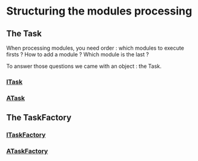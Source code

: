 # Structuring the modules processing
## The Task
When processing modules, you need order : which modules to execute firsts ? How to add a module ?
Which module is the last ?

To answer those questions we came with an object : the Task.


### [ITask](Task)

### [ATask]

## The TaskFactory

### [ITaskFactory]

### [ATaskFactory]

[Loader]: https://github.com/PierreBougon/ExistenZIA/blob/master/API/include/loader
[config.json]: https://github.com/PierreBougon/ExistenZIA/blob/master/Examples/config.json
[AModule]: https://github.com/PierreBougon/ExistenZIA/blob/master/API/include/modules/AModule.hpp
[AHTTPModule]: https://github.com/PierreBougon/ExistenZIA/blob/master/API/include/modules/AHTTPModule.hpp
[ASharedModule]: https://github.com/PierreBougon/ExistenZIA/blob/master/API/include/modules/ASharedModule.hpp
[AProtectedModule]: https://github.com/PierreBougon/ExistenZIA/blob/master/API/include/modules/AProtectedModule.hpp
[ModuleManager]: https://github.com/PierreBougon/ExistenZIA/blob/master/API/include/modules/AModuleManager.hpp
[Task]: https://github.com/PierreBougon/ExistenZIA/blob/master/API/include/task/ITask.hpp
[ATask]: https://github.com/PierreBougon/ExistenZIA/blob/master/API/include/task/ATask.hpp
[ITaskFactory]: https://github.com/PierreBougon/ExistenZIA/blob/master/API/include/task/ITaskFactory.hpp
[ATaskFactory]: https://github.com/PierreBougon/ExistenZIA/blob/master/API/include/task/ATaskFactory.hpp
[Response]: https://github.com/PierreBougon/ExistenZIA/blob/master/API/include/http/Response.hpp
[DataStore]: https://github.com/PierreBougon/ExistenZIA/blob/master/API/include/modules/DataStore.hpp
[Step]: https://github.com/PierreBougon/ExistenZIA/blob/master/API/include/modules/Step.hpp
[basic logger]: https://github.com/PierreBougon/ExistenZIA/blob/master/Examples/BasicModule.cpp
[basic example]: https://github.com/PierreBougon/ExistenZIA/blob/master/Examples/BasicModule.cpp